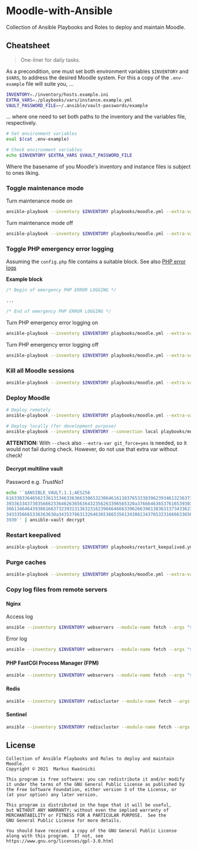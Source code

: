 # Moodle-with-Ansible

Collection of Ansible Playbooks and Roles to deploy and maintain Moodle.

## Cheatsheet

> One-liner for daily tasks.

As a precondition, one must set both environment variables `$INVENTORY` and `$VARS`, to address the desired Moodle system.
For this a copy of the `.env-example` file will suite you, …

```bash
INVENTORY=./inventory/hosts.example.ini
EXTRA_VARS=./playbooks/vars/instance.example.yml
VAULT_PASSWORD_FILE=~/.ansible/vault-passwords/example
```

… where one need to set both paths to the inventory and the variables file, respectively.

```bash
# Set environment variables
eval $(cat .env-example)

# Check environment variables
echo $INVENTORY $EXTRA_VARS $VAULT_PASSWORD_FILE
```

Where the basename of you Moodle′s inventory and instance files is subject to ones liking.

### Toggle maintenance mode

Turn maintenance mode on

```bash
ansible-playbook --inventory $INVENTORY playbooks/moodle.yml --extra-vars @$EXTRA_VARS --vault-password-file $VAULT_PASSWORD_FILE --tag maintenanceon [--check]
```

Turn maintenance mode off

```bash
ansible-playbook --inventory $INVENTORY playbooks/moodle.yml --extra-vars @$EXTRA_VARS --vault-password-file $VAULT_PASSWORD_FILE --tag maintenanceoff [--check]
```

### Toggle PHP emergency error logging

Assuming the `config.php` file contains a suitable block. See also [PHP error logs](https://docs.moodle.org/dev/PHP_error_logs)

**Example block**

```php
/* Begin of emergency PHP ERROR LOGGING */

...

/* End of emergency PHP ERROR LOGGING */
```

Turn PHP emergency error logging on

```bash
ansible-playbook --inventory $INVENTORY playbooks/moodle.yml --extra-vars @$EXTRA_VARS --vault-password-file $VAULT_PASSWORD_FILE --tags config,phperrorloggingon --skip-tag phperrorloggingoff [--check]
```

Turn PHP emergency error logging off

```bash
ansible-playbook --inventory $INVENTORY playbooks/moodle.yml --extra-vars @$EXTRA_VARS --vault-password-file $VAULT_PASSWORD_FILE --tags config,phperrorloggingoff --skip-tag phperrorloggingon [--check]
```

### Kill all Moodle sessions

```bash
ansible-playbook --inventory $INVENTORY playbooks/moodle.yml --extra-vars @$EXTRA_VARS --vault-password-file $VAULT_PASSWORD_FILE --tag killallsessions [--check]
```

### Deploy Moodle

```bash
# Deploy remotely
ansible-playbook --inventory $INVENTORY playbooks/moodle.yml --extra-vars @$EXTRA_VARS --vault-password-file $VAULT_PASSWORD_FILE [--skip-tags maintenanceon,killallsessions,phperrorloggingoff] [--extra-var git_force=yes --check]

# Deploy locally (for development purpose)
ansible-playbook --inventory $INVENTORY --connection local playbooks/moodle.yml --extra-vars @$EXTRA_VARS --vault-password-file $VAULT_PASSWORD_FILE --tags checkout[,config,patch] [--extra-var git_force=yes --check]
```

**ATTENTION:** With `--check` also `--extra-var git_force=yes` is needed, so it would not fail during check. However, do not use that extra var without check!

#### Decrypt multiline vault

Password e.g. _TrustNo1_

```bash
echo '`$ANSIBLE_VAULT;1.1;AES256
61633033646562336131346336366338653230646161383765333839623934613236373033666537
3933633437303566623364626365636432356263396565320a376664636537616539303961346330
36613464643938616637323931313632316239666466633962663961383631373433623539633263
3433356665336363630a343537663132646365366535613438613437653231666633656561393930
3930`' | ansible-vault decrypt
```

### Restart keepalived

```bash
ansible-playbook --inventory $INVENTORY playbooks/restart_keepalived.yml [--tag whichisprimary] [--check]
```

### Purge caches

```bash
ansible-playbook --inventory $INVENTORY playbooks/moodle.yml --extra-vars @$EXTRA_VARS --vault-password-file $VAULT_PASSWORD_FILE --tag purgecaches [--check]
```

### Copy log files from remote servers

#### Nginx

Access log

```bash
ansible --inventory $INVENTORY webservers --module-name fetch --args "src=/var/log/nginx/access.log dest=fetched/"
```

Error log

```bash
ansible --inventory $INVENTORY webservers --module-name fetch --args "src=/var/log/nginx/error.log dest=fetched/"
```

#### PHP FastCGI Process Manager (FPM)

```bash
ansible --inventory $INVENTORY webservers --module-name fetch --args "src=/var/log/php7.3-fpm.log dest=fetched/"
```

#### Redis

```bash
ansible --inventory $INVENTORY rediscluster --module-name fetch --args "src=/etc/redis/redis.conf dest=fetched/"
```

#### Sentinel

```bash
ansible --inventory $INVENTORY rediscluster --module-name fetch --args "src=/etc/redis/sentinel.conf dest=fetched/"
```

## License

```
Collection of Ansible Playbooks and Roles to deploy and maintain Moodle.
Copyright © 2021  Markus Kwaśnicki

This program is free software: you can redistribute it and/or modify
it under the terms of the GNU General Public License as published by
the Free Software Foundation, either version 3 of the License, or
(at your option) any later version.

This program is distributed in the hope that it will be useful,
but WITHOUT ANY WARRANTY; without even the implied warranty of
MERCHANTABILITY or FITNESS FOR A PARTICULAR PURPOSE.  See the
GNU General Public License for more details.

You should have received a copy of the GNU General Public License
along with this program.  If not, see https://www.gnu.org/licenses/gpl-3.0.html
```
